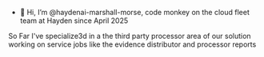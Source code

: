 - 👋 Hi, I’m @haydenai-marshall-morse, code monkey on the cloud fleet team at Hayden since April 2025

So Far I've specialize3d in a the third party processor area of our solution working on service jobs like the evidence distributor and processor reports
<!---
haydenai-marshall-morse/haydenai-marshall-morse is a ✨ special ✨ repository because its `README.md` (this file) appears on your GitHub profile.
You can click the Preview link to take a look at your changes.
--->
